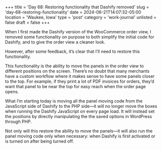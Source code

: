+++
title = 'Day 68: Restoring functionality that Dashify removed'
slug = 'day-68-restoring-functionality'
date = 2024-06-21T14:07:32-05:00
location = 'Waukee, Iowa'
type = 'post'
category = 'work-journal'
unlisted = false
draft = false
+++

When I first made the Dashify version of the WooCommerce order view, I removed some functionality on purpose to both simplify the initial code for Dashify, and to give the order view a cleaner look.

However, after some feedback, it’s clear that I’ll need to restore this functionality.

This functionality is the ability to move the panels in the order view to different positions on the screen. There’s no doubt that many merchants have a custom workflow where it makes sense to have some panels closer to the top. For example, if they print a lot of PDF invoices for orders, they’d want that panel to be near the top for easy reach when the order page opens.

What I’m starting today is moving all the panel moving code from the JavaScript side of Dashify to the PHP side—it will no longer move the boxes when running the Dashify JavaScript on every page load. It will instead set the positions by directly manipulating the the saved options in WordPress through PHP.

Not only will this restore the ability to move the panels—it will also run the panel moving code only when necessary: when Dashify is first activated or is turned on after being turned off.
